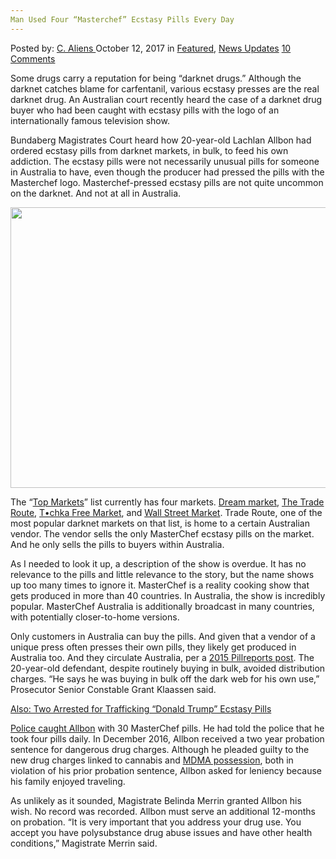 ```yaml
---
Man Used Four “Masterchef” Ecstasy Pills Every Day
---
```

<article class="post-listing post-23021 post type-post status-publish format-standard has-post-thumbnail hentry 
 tag-day tag-ecstasy tag-man tag-masterchef tag-pills">
<div class="post-inner">
<span>Posted by: <a href="https://www.deepdotweb.com/author/caliens/" title="">C. Aliens </a></span>
<span>October 12, 2017</span>
<span>in <a href="https://www.deepdotweb.com/category/deepdot-news/" rel="category tag">Featured</a>, <a href="https://www.deepdotweb.com/category/news-updates/" rel="category tag">News Updates</a></span>
<span><a href="https://www.deepdotweb.com/2017/10/12/man-used-four-masterchef-ecstasy-pills-every-day/#comments">10 Comments</a></span>


<p>Some drugs carry a reputation for being &#8220;darknet drugs.” Although the darknet catches blame for carfentanil, various ecstasy presses are the real darknet drug. An Australian court recently heard the case of a darknet drug buyer who had been caught with ecstasy pills with the logo of an internationally famous television show.</p>
<p>Bundaberg Magistrates Court heard how 20-year-old Lachlan Allbon had ordered ecstasy pills from darknet markets, in bulk, to feed his own addiction. The ecstasy pills were not necessarily unusual pills for someone in Australia to have, even though the producer had pressed the pills with the Masterchef logo. Masterchef-pressed ecstasy pills are not quite uncommon on the darknet. And not at all in Australia.</p>
<p><img class="alignnone wp-image-23027" src="https://www.deepdotweb.com/wp-content/uploads/2017/10/word-image-15.png" alt="" width="792" height="449" /></p>
<p>The “<a href="https://www.deepdotweb.com/marketplace-directory/categories/top-markets">Top Markets</a>” list currently has four markets. <a href="https://www.deepdotweb.com/marketplace-directory/listing/dream-market/">Dream market</a>, <a href="https://www.deepdotweb.com/marketplace-directory/listing/traderoute">The Trade Route</a>, <a href="https://www.deepdotweb.com/marketplace-directory/listing/t%E2%80%A2chka-free-market">T•chka Free Market</a>, and <a href="https://www.deepdotweb.com/marketplace-directory/listing/wall-street-market">Wall Street Market</a>. Trade Route, one of the most popular darknet markets on that list, is home to a certain Australian vendor. The vendor sells the only MasterChef ecstasy pills on the market. And he only sells the pills to buyers within Australia.</p>
<p>As I needed to look it up, a description of the show is overdue. It has no relevance to the pills and little relevance to the story, but the name shows up too many times to ignore it. MasterChef is a reality cooking show that gets produced in more than 40 countries. In Australia, the show is incredibly popular. MasterChef Australia is additionally broadcast in many countries, with potentially closer-to-home versions.</p>
<p>Only customers in Australia can buy the pills. And given that a vendor of a unique press often presses their own pills, they likely get produced in Australia too. And they circulate Australia, per a <a href="https://pillreports.net/index.php?page=display_pill&amp;id=35378">2015 Pillreports post</a>. The 20-year-old defendant, despite routinely buying in bulk, avoided distribution charges. &#8220;He says he was buying in bulk off the dark web for his own use,&#8221; Prosecutor Senior Constable Grant Klaassen said.</p>
<p><a href="https://www.deepdotweb.com/2017/09/04/two-arrested-trafficking-donald-trump-ecstasy-pills/">Also: Two Arrested for Trafficking “Donald Trump” Ecstasy Pills</a></p>
<p><a href="https://m.news-mail.com.au/news/masterchef-pills-bought-on-dark-web/3229939/">Police caught Allbon</a> with 30 MasterChef pills. He had told the police that he took four pills daily. In December 2016, Allbon received a two year probation sentence for dangerous drug charges. Although he pleaded guilty to the new drug charges linked to cannabis and <a href="https://www.deepdotweb.com/tag/mdma/">MDMA possession</a>, both in violation of his prior probation sentence, Allbon asked for leniency because his family enjoyed traveling.</p>
<p>As unlikely as it sounded, Magistrate Belinda Merrin granted Allbon his wish. No record was recorded. Allbon must serve an additional 12-months on probation. &#8220;It is very important that you address your drug use. You accept you have polysubstance drug abuse issues and have other health conditions,&#8221; Magistrate Merrin said.</p>
<p>&nbsp;</p>
</div>
<span style="display:none"><a href="https://www.deepdotweb.com/tag/day/" rel="tag">day</a> <a href="https://www.deepdotweb.com/tag/ecstasy/" rel="tag">ecstasy</a> <a href="https://www.deepdotweb.com/tag/man/" rel="tag">man</a> <a href="https://www.deepdotweb.com/tag/masterchef/" rel="tag">masterchef</a> <a href="https://www.deepdotweb.com/tag/pills/" rel="tag">pills</a></span> <span style="display:none" class="updated">2017-10-12</span>
<div style="display:none" class="vcard author" itemprop="author" itemscope itemtype="http://schema.org/Person"><strong class="fn" itemprop="name"><a href="https://www.deepdotweb.com/author/caliens/" title="Posts by C. Aliens" rel="author">C. Aliens</a></strong></div>
</div>
</article>


